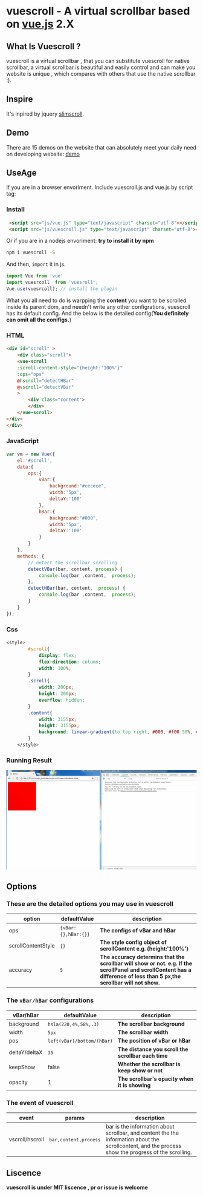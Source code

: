 # vuescroll - A virtual scrollbar based on [vue.js](https://github.com/vuejs/vue) 2.X

## What Is Vuescroll ?

vuescroll is a virtual scrollbar , that you can substitute vuescroll for native scrollbar, a virtual scrollbar is beautiful and easily control and can make you website is unique , which compares with others that use the native scrollbar :).

## Inspire

It's inpired by jquery [slimscroll](https://github.com/rochal/jQuery-slimScroll).

## Demo

There are 15 demos on the website that can absolutely meet your daily need on developing website: [demo](http://www.wangyi7099.com/vuescroll/)

## UseAge

If you are in a browser envoriment. Include vuescroll.js and vue.js by script tag:
### Install
```html
 <script src="js/vue.js" type="text/javascript" charset="utf-8"></script>
 <script src="js/vuescroll.js" type="text/javascript" charset="utf-8"></script>

```
Or if you are in a nodejs envoriment:
**try to install it by npm**
```bash
npm i vuescroll -S
```
And then, `import` it in js. 
```javascript
import Vue from 'vue'
import vuesrcoll  from 'vuesroll';
Vue.use(vuesrcoll); // install the plugin
```
What you all need to do is warpping the **content** you want to be scrolled inside its parent dom, and needn't write any other configrations, vuescroll has its default config. And the below is the detailed config(**You definitely can omit all the conifigs.**)

### HTML
```html
<div id="scroll" >
	<div class="scroll">
	<vue-scroll  
	:scroll-content-style="{height:'100%'}" 
	:ops="ops"
	@hscroll="detectHBar"
	@vscroll="detectVBar"
	>
		<div class="content">
		</div>
	</vue-scroll>
</div>
</div> 
```
### JavaScript
```javascript
var vm = new Vue({
	el:'#scroll',
	data:{
		ops:{
			vBar:{
				background:"#cecece",
				width:'5px',
				deltaY:'100'
			},
			hBar:{
				background:"#000",
				width:'5px',
				deltaY:'100'
			}	
		}
	},
	methods: {
		// detect the scrollbar scrolling
		detectVBar(bar, content, process) { 
			console.log(bar ,content,  process);
		},
		detectHBar(bar, content,  process) {
			console.log(bar ,content,  process);
		}
	}
});
```
### Css
```css
<style>
		#scroll{
			display: flex;
			flex-direction: column;
			width: 100%;
		}
		.scroll{
			width: 200px;
			height: 200px;
			overflow: hidden;
		}
		.content{
			width: 3155px;
			height: 3155px;
			background: linear-gradient(to top right, #000, #f00 50%, #090);
		}
	</style>
```

### Running Result

![pic](https://github.com/wangyi7099/pictureCdn/blob/master/allPic/others/vuescroll.gif?raw=true)

## Options

### These are the detailed options you may use in **vuescroll**

option|defaultValue|description
-----|------------|----
ops|`{vBar:{},hBar:{}}`| **The configs of vBar and hBar**
scrollContentStyle|`{}`| **The style config object of scrollContent e.g. {height:'100%'}**
accuracy|`5`| **The accuracy determins that the scrollbar will show or not. e.g. If the scrollPanel and scrollContent has a difference of less than 5 px,the scrollbar will not show.**

### The `vBar/hBar` configurations

vBar/hBar|defaultValue|description
-----|------------|----
background|`hsla(220,4%,58%,.3)`|**The scrollbar background**
width|`5px`|**The scrollbar width**
pos|`left(vBar)/bottom/(hBar)`|**The position of vBar or hBar**
deltaY/deltaX|`35`|**The distance you scroll the scrollbar each time**
keepShow|false|**Whether the scrollbar is keep show or not**
opacity|1|**The scrollbar's opacity when it is showing**
### The event of **vuescroll**

event|params|description
-----|------------|----
vscroll/hscroll|`bar,content,process`|bar is the information about scrollbar, and content the the information about the scrollcontent, and the process show the progress of the scrolling.

## Liscence

**vuescroll is under MIT liscence , pr or issue is welcome**
